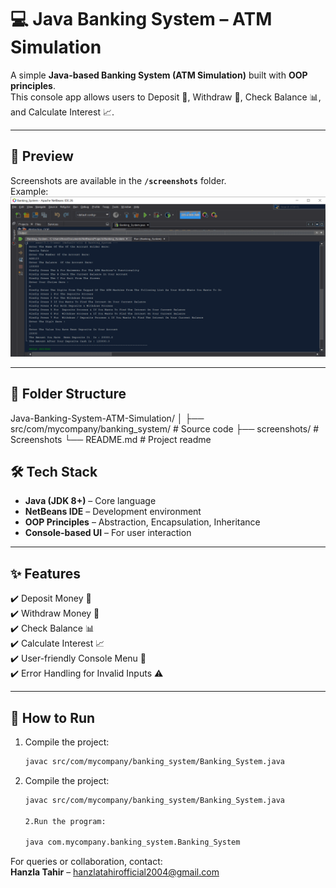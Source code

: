 # 💻 Java Banking System – ATM Simulation  

A simple **Java-based Banking System (ATM Simulation)** built with **OOP principles**.  
This console app allows users to Deposit 🏦, Withdraw 💸, Check Balance 📊, and Calculate Interest 📈.  

---

## 📸 Preview
Screenshots are available in the **`/screenshots`** folder.  
Example:  
![ATM Menu](screenshots/home.png)  

---

## 📂 Folder Structure  

Java-Banking-System-ATM-Simulation/
│
├── src/com/mycompany/banking_system/ # Source code
├── screenshots/ # Screenshots
└── README.md # Project readme


## 🛠️ Tech Stack  

- **Java (JDK 8+)** – Core language  
- **NetBeans IDE** – Development environment  
- **OOP Principles** – Abstraction, Encapsulation, Inheritance  
- **Console-based UI** – For user interaction  

---

## ✨ Features  

✔️ Deposit Money 🏦  
✔️ Withdraw Money 💸  
✔️ Check Balance 📊  
✔️ Calculate Interest 📈  
✔️ User-friendly Console Menu 🎯  
✔️ Error Handling for Invalid Inputs ⚠️  

---

## 🚀 How to Run    

1. Compile the project:  
   ```bash
   javac src/com/mycompany/banking_system/Banking_System.java
   
1. Compile the project:  
   ```bash
   javac src/com/mycompany/banking_system/Banking_System.java

   2.Run the program:

   java com.mycompany.banking_system.Banking_System
   

For queries or collaboration, contact:  
**Hanzla Tahir** – hanzlatahirofficial2004@gmail.com  



